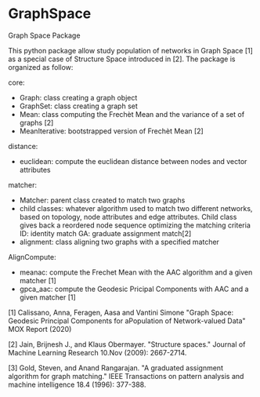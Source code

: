 # GraphSpace
Graph Space Package

This python package allow study population of networks in Graph Space [1] as a special case of Structure Space introduced in [2].
The package is organized as follow:

core:
- Graph: class creating a graph object
- GraphSet: class creating a graph set
- Mean: class computing the Frechèt Mean and the variance of a set of graphs [2]
- MeanIterative: bootstrapped version of Frechèt Mean [2]

distance:
- euclidean: compute the euclidean distance between nodes and vector attributes

matcher:
- Matcher: parent class created to match two graphs
- child classes: whatever algorithm used to match two different networks, based on topology, node attributes and edge attributes. 
Child class gives back a reordered node sequence optimizing the matching criteria
    ID: identity match
    GA: graduate assignment match[2]
- alignment: class aligning two graphs with a specified matcher

AlignCompute:
- meanac: compute the Frechet Mean with the AAC algorithm and a given matcher [1]
- gpca_aac: compute the Geodesic Pricipal Components with AAC and a given matcher [1]

[1] Calissano, Anna, Feragen, Aasa and Vantini Simone "Graph Space: Geodesic Principal Components for aPopulation of Network-valued Data" MOX Report (2020)

[2] Jain, Brijnesh J., and Klaus Obermayer. "Structure spaces." Journal of Machine Learning Research 10.Nov (2009): 2667-2714.

[3] Gold, Steven, and Anand Rangarajan. "A graduated assignment algorithm for graph matching." IEEE Transactions on pattern analysis            and machine intelligence 18.4 (1996): 377-388.

